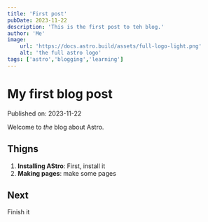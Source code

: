 ```yaml
---
title: 'First post'
pubDate: 2023-11-22
description: 'This is the first post to teh blog.'
author: 'Me'
image:
    url: 'https://docs.astro.build/assets/full-logo-light.png'
    alt: 'the full astro logo'
tags: ['astro','blogging','learning']
---
```

# My first blog post

Published on: 2023-11-22

Welcome to _the_ blog about Astro.

## Thigns
1. **Installing AStro**: First, install it
2. **Making pages**: make some pages

## Next
Finish it
